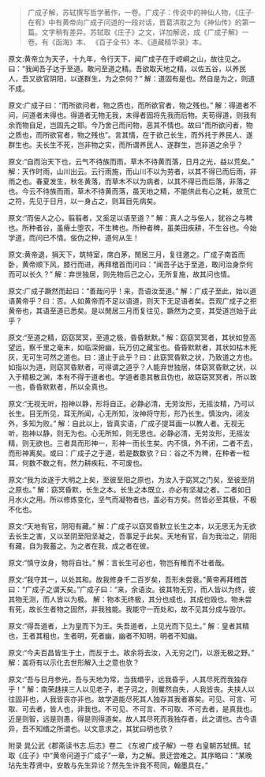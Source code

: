 >广成子解，苏轼撰写哲学著作，一卷。广成子：传说中的神仙人物，《庄子·在宥》中有黄帝向广成子问道的一段对话，晋葛洪取之为《神仙传》的第一篇。文字稍有差异。苏轼取《庄子》之文，详加解说，成《广成子解》一卷。有《函海》本、 《百子全书》本、《道藏精华录》本。

原文:黄帝立为天子，十九年，令行天下，闻广成子在于崆峒之山，故往见之。曰：“我闻吾子达于至道。敢问至道之精。吾欲取天地之精，以佐五谷，以养民人，吾又欲官阴阳，以遂群生，为之奈何？”
解：道固有是也。然自是为之，则道不成。

原文:广成子曰：“而所欲问者，物之质也，而所欲官者，物之残也。”
解：得道者不问，问道者未得也。得道者无物无我，未得者固将先我而后物。夫苟得道，则我有余而物自足，岂固先之耶。今乃舍己而问物，恶其不情也。故曰“而所欲问者，物之质也，而所欲官者，物之残也”。言其情，在于欲己长生，而外托于养民人、遂群生也。夫长生不死，岂非物之实，而所谓养民人、遂群生，岂非道之余乎？

原文:“自而治天下也，云气不待族而雨，草木不待黄而落，日月之光，益以荒矣。”
解：天作时雨，山川出云。云行雨施，而山川不以为劳者，以其不得已而后雨，非雨之也。春夏发生，秋冬黄落，而草木不以为病者，以其不得已而后落，非落之也。今云不待族而雨，草木不待黄而落，虽天地之精，不能供此有心之耗，故荒亡之符，先见于日月，以一身占之，则耳目先病矣。

原文:“而佞人之心，翦翦者，又奚足以语至道？”
解：真人之与佞人，犹谷之与稗也。所种者谷，虽瘠土堕农，不生稗也。所种者稗，虽美田疾耕，不生谷也。今始学道，而问已不情。佞伪之种，道何从生！

原文:黄帝退，捐天下，筑特室，席白茅，閒居三月，复往邀之。广成子南首而卧，黄帝顺下风，膝行而进，再拜稽首而问曰：“闻吾子达于至道，敢问治身奈何而可以长久？”
解：弃世独居，则先物后己之心，无所复施，故其问也情。

原文:广成子蹶然而起曰：“善哉问乎！来，吾语汝至道。”
解：广成子至此，始以道语黄帝乎？曰：否。人如黄帝而不足以语道，则天下无足语者矣。吾观广成子之拒黄帝也，其语至道已悉矣。是以閒居三月而复往见，蹶然为之变，其受道岂始于此乎？

原文:“至道之精，窈窈冥冥，至道之极，昏昏默默。”
解：窈窈冥冥者，其状如登高望远，察千里之毫末，如临深俯幽，玩万仞之藏宝也。昏昏默默者，其状如枯木死灰，无可生可然之道也。曰：道止于此乎？曰：此窈冥昏默之状，乃致道之方也。如指以为道，则窈冥昏默者，可得谓之道乎？人能弃世独居，体窈冥昏默之状，以入于精极之渊，本有不得于道者也。学道者患其散且伪也，故窈窈冥冥者，所以致一也，昏昏默默者，所以全真也。

原文:“无视无听，抱神以静，形将自正。必静必清，无劳汝形，无摇汝精，乃可以长生。目无所见，耳无所闻，心无所知，汝神将守形，形乃长生。慎汝内，闭汝外，多知为败。”
解：自此以上，皆真实语，广成子提耳画一以教人者。无视无听，抱神以静，则无为也。心无所知，则无思也。必静必清，无劳汝形，无摇汝精，则无欲也。三者具而形神一，形神一而长生矣。内不慎，外不闭，二者不去，而形神离矣。或曰：广成子之于道，若是数数欤？曰：谷之不为稗，在种者一粒耳，何数不数之有。然力耕疾耘，不可废也。

原文:“我为汝遂于大明之上矣，至彼至阳之原也，为汝入于窈冥之门矣，至彼至阴之原也。”
解：窈冥昏默，长生之本。长生之本既立，亦必有坚凝之者。二者如日月水火之用。所以修炼变化，坚气而凝物者也，盖必有方矣。然皆必至其极，不极不化也。

原文:“天地有官，阴阳有藏。”
解：广成子以窈冥昏默立长生之本，以无思无为无欲去长生之害，又以至阴至阳坚凝之，吾事足于此矣。天地有官，自为我治之，阴阳有藏，自为我蓄之。为之者在我，成之者在彼。

原文:“慎守汝身，物将自壮。”
解：言长生可必也，物岂有稚而不壮者哉。

原文:“我守其一，以处其和。故我修身千二百岁矣，吾形未尝衰。”黄帝再拜稽首曰：“广成子之谓天矣。”广成子曰：“来，余语汝。彼其物无穷，而人皆以为终，彼其物无测，而人皆以为极。
解：物本无终极，其分也成也，其成也毁也。物未尝有死，故长生者物之固然，非我独能。我能守一而处和，故不见其分成与毁尔。

原文:“得吾道者，上为皇而下为王。失吾道者，上见光而下见土。”
解：皇者其精也，王者其粗也，生者明，死者幽，幽者不知明，明者不知幽。

原文:“今夫百昌皆生于土，而反于土。故余将去汝，入无穷之门，以游无极之野。”
解：盖将有以示化去世形解入土之意也欤？

原文:“吾与日月参光，吾与天地为常，当我缗乎，远我昏乎，人其尽死而我独存乎！”
解：南荣趎挟三人以见老子，老子诃之，则矍然自失，人我皆丧。夫挟人以往固非也，人我皆丧亦非也。故学道能尽死其人独存其我者寡矣。可见、可言、可取、可去者，皆人也，非我也。不可见、不可言、不可取、不可去者，是真我也。近是则智，远是则愚，得是则得道矣。故人其尽死而我独存者，此之谓也。古今语异，吾不知缗之所谓也。以文意求之，其犹曰明也欤？


附录 晁公武《郡斋读书志.后志》卷二
《东坡广成子解》一卷
右皇朝苏轼撰。轼取《庄子》中“黄帝问道于广成子”一章，为之解。景迂尝难之。其序略曰：“某晚玷先生荐贤中，安敢与先生异论？然先生许我不苟同，翰墨具在。”